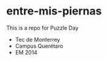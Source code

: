 entre-mis-piernas
=================


This is a repo for Puzzle Day
 * Tec de Monterrey
 * Campus Querétaro
 * EM 2014

